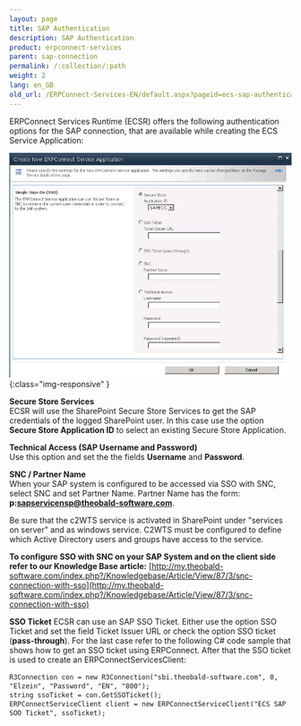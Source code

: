 ```yaml
---
layout: page
title: SAP Authentication
description: SAP Authentication
product: erpconnect-services
parent: sap-connection
permalink: /:collection/:path
weight: 2
lang: en_GB
old_url: /ERPConnect-Services-EN/default.aspx?pageid=ecs-sap-authentication
---
```


ERPConnect Services Runtime (ECSR) offers the following authentication options for the SAP connection, that are available while creating the ECS Service Application: 

![ECS-SAP-Authentication](/img/content/ECS-SAP-Authentication.jpg){:class="img-responsive" }

**Secure Store Services**<br>
ECSR will use the SharePoint Secure Store Services  to get the SAP credentials of the logged SharePoint user.
In this case use the option **Secure Store Application ID** to select an existing Secure Store Application.

**Technical Access (SAP Username and Password)**<br>
Use this option and set the the fields **Username** and **Password**.

**SNC / Partner Name**<br>
When your SAP system is configured to be accessed via SSO with SNC, select SNC and set Partner Name.
Partner Name has the form: **p:sapservicensp@theobald-software.com**. 

Be sure that the c2WTS service is activated in SharePoint under "services on server" and as windows service.
C2WTS must be configured to define which Active Directory users and groups have access to the service. 

**To configure SSO with SNC on your SAP System and on the client side refer to our Knowledge Base article:**
[http://my.theobald-software.com/index.php?/Knowledgebase/Article/View/87/3/snc-connection-with-sso](http://my.theobald-software.com/index.php?/Knowledgebase/Article/View/87/3/snc-connection-with-sso)

**SSO Ticket**
ECSR can use an SAP SSO Ticket. Either use the option SSO Ticket and set the field Ticket Issuer URL or check the option SSO ticket (**pass-through**). For the last case refer to the following C# code sample that shows how to get an SSO ticket using ERPConnect. After that the SSO ticket is used to create an ERPConnectServicesClient:

```
R3Connection con = new R3Connection("sbi.theobald-software.com", 0, "Elzein", "Password", "EN", "800");
string ssoTicket = con.GetSSOTicket();
ERPConnectServiceClient client = new ERPConnectServiceClient("ECS SAP SOO Ticket", ssoTicket);
```